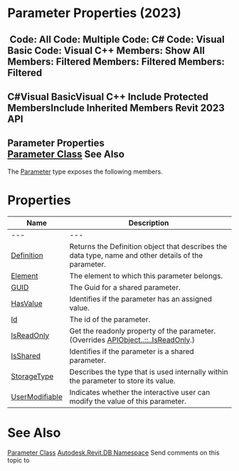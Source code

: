 # Parameter Properties (2023)

﻿
 Code: All Code: Multiple Code: C# Code: Visual Basic Code: Visual C++  Members: Show All Members: Filtered Members: Filtered Members: Filtered   
---  
C#Visual BasicVisual C++
Include Protected MembersInclude Inherited Members
Revit 2023 API  
---  
Parameter Properties  
[Parameter Class](333ff41b-e6a7-d959-60bf-c3bfae495581.md "Parameter Class") See Also  
---  
The [Parameter](333ff41b-e6a7-d959-60bf-c3bfae495581.md "Parameter Class") type exposes the following members.
# Properties
| Name | Description |
| --- | --- |
| --- | --- | --- |
| [Definition](dc30c65f-cfc4-244e-5a5c-bc333d7cd4c5.md "Definition Property") | Returns the Definition object that describes the data type, name and other details of the parameter. |
| [Element](0645cb13-9c25-7f66-b22d-898832dc2ae3.md "Element Property") | The element to which this parameter belongs. |
| [GUID](50a62dcd-6027-9c69-377a-81fd96be88e8.md "GUID Property") | The Guid for a shared parameter. |
| [HasValue](2761a43b-3199-bbbb-6e6d-8ffd82febdec.md "HasValue Property") | Identifies if the parameter has an assigned value. |
| [Id](8da1bd1e-581b-1577-6a58-579e11e25f2f.md "Id Property") | The id of the parameter. |
| [IsReadOnly](6b0e59ba-261f-65ab-901c-b9f2f033f651.md "IsReadOnly Property") | Get the readonly property of the parameter. (Overrides [APIObject..::..IsReadOnly](d516bcd2-a3fd-a578-58f6-f1add979bd07.md "IsReadOnly Property").) |
| [IsShared](c1da6ced-7423-46a7-1c53-07c376987d17.md "IsShared Property") | Identifies if the parameter is a shared parameter. |
| [StorageType](9315853a-9210-6111-acba-8bd53913eec2.md "StorageType Property") | Describes the type that is used internally within the parameter to store its value. |
| [UserModifiable](99e14a83-f976-2465-6464-ed3f8a159000.md "UserModifiable Property") | Indicates whether the interactive user can modify the value of this parameter. |

# See Also
[Parameter Class](333ff41b-e6a7-d959-60bf-c3bfae495581.md "Parameter Class")
[Autodesk.Revit.DB Namespace](87546ba7-461b-c646-cbb1-2cb8f5bff8b2.md "Autodesk.Revit.DB Namespace")
Send comments on this topic to 